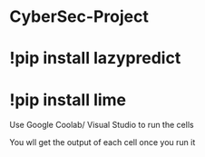 # CyberSec-Project

	
# !pip install lazypredict
# !pip install lime

Use Google Coolab/ Visual Studio to run the cells

You wll get the output of each cell once you run it

